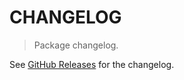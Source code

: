 # CHANGELOG

> Package changelog.

See [GitHub Releases](https://github.com/stdlib-js/blas-ext-base-dsnansum/releases) for the changelog.
